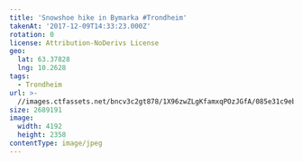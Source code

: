 ```yaml
---
title: 'Snowshoe hike in Bymarka #Trondheim'
takenAt: '2017-12-09T14:33:23.000Z'
rotation: 0
license: Attribution-NoDerivs License
geo:
  lat: 63.37828
  lng: 10.2628
tags:
  - Trondheim
url: >-
  //images.ctfassets.net/bncv3c2gt878/1X96zwZLgKfamxqPOzJGfA/085e31c9eb770054fb7e6e85dcf20d5b/snowshoe-hike-in-bymarka-trondheim_38244977314_o
size: 2689191
image:
  width: 4192
  height: 2358
contentType: image/jpeg
---
```


